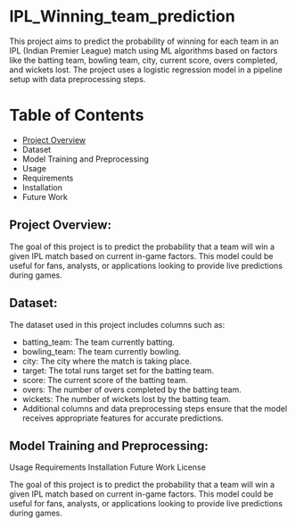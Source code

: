 # IPL_Winning_team_prediction

This project aims to predict the probability of winning for each team in an IPL (Indian Premier League) match using ML algorithms based on factors like the batting team, bowling team, city, current score, overs completed, and wickets lost. The project uses a logistic regression model in a pipeline setup with data preprocessing steps.



# Table of Contents
- [Project Overview](#Project_Overview)
- Dataset
- Model Training and Preprocessing
- Usage
- Requirements
- Installation
- Future Work

## Project Overview: 

The goal of this project is to predict the probability that a team will win a given IPL match based on current in-game factors. This model could be useful for fans, analysts, or applications looking to provide live predictions during games.


## Dataset:
The dataset used in this project includes columns such as:

- batting_team: The team currently batting.
- bowling_team: The team currently bowling.
- city: The city where the match is taking place.
- target: The total runs target set for the batting team.
- score: The current score of the batting team.
- overs: The number of overs completed by the batting team.
- wickets: The number of wickets lost by the batting team.
- Additional columns and data preprocessing steps ensure that the model receives appropriate features for accurate predictions.


## Model Training and Preprocessing:

Usage
Requirements
Installation
Future Work
License



The goal of this project is to predict the probability that a team will win a given IPL match based on current in-game factors. This model could be useful for fans, analysts, or applications looking to provide live predictions during games.
